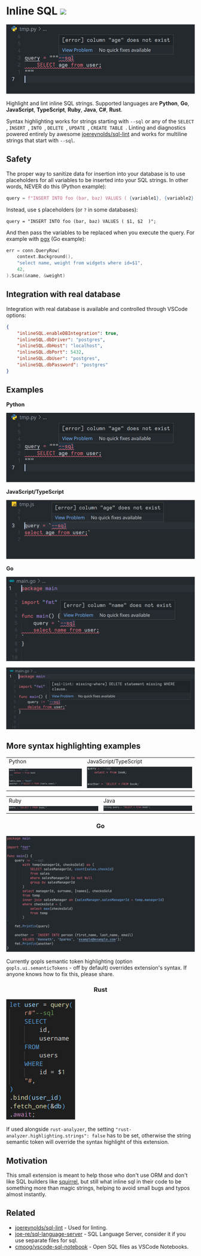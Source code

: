 # Inline SQL ![](https://img.shields.io/visual-studio-marketplace/i/qufiwefefwoyn.inline-sql-syntax)

![python](docs/py_lint.png)

Highlight and lint inline SQL strings. Supported languages are **Python**, **Go**, **JavaScript**, **TypeScript**, **Ruby**, **Java**, **C#**, **Rust**.

Syntax highlighting works for strings starting with `--sql` or any of the `SELECT `, `INSERT `, `INTO `, `DELETE `, `UPDATE `, `CREATE TABLE `. Linting and diagnostics powered entirely by awesome [joereynolds/sql-lint](https://github.com/joereynolds/sql-lint) and works for multiline strings that start with `--sql`.

## Safety

The proper way to sanitize data for insertion into your database is to use placeholders for all variables to be inserted into your SQL strings. In other words, NEVER do this (Python example):

```python
query = f"INSERT INTO foo (bar, baz) VALUES ( {variable1}, {variable2} )";
```

Instead, use `$` placeholders (or `?` in some databases):

```
query = "INSERT INTO foo (bar, baz) VALUES ( $1, $2  )";
```

And then pass the variables to be replaced when you execute the query. For example with [pgx](https://github.com/JackC/pgx) (Go example):

```go
err = conn.QueryRow(
    context.Background(),
    "select name, weight from widgets where id=$1",
    42,
).Scan(&name, &weight)
```

## Integration with real database

Integration with real database is available and controlled through VSCode options:

```json
{
    "inlineSQL.enableDBIntegration": true,
    "inlineSQL.dbDriver": "postgres",
    "inlineSQL.dbHost": "localhost",
    "inlineSQL.dbPort": 5432,
    "inlineSQL.dbUser": "postgres",
    "inlineSQL.dbPassword": "postgres"
}
```

## Examples

**Python**

![python](docs/py_lint.png)

**JavaScript/TypeScript**

![js](docs/js_lint.png)

**Go**

![go](docs/go_lint.png)

![go](docs/go_lint2.png)

## More syntax highlighting examples

<table style="width:100%; border: none!important;">
  <tr>
    <td>Python</td>
    <td>JavaScript/TypeScript</td>
  </tr>
  <tr>
    <td><img src="docs/python.png" /></td>
    <td><img src="docs/js.png" /></td>
  </tr>
</table>

<table style="width:100%; border: none!important;">
  <tr>
    <td>Ruby</td>
    <td>Java</td>
  </tr>
  <tr>
    <td><img src="docs/ruby.png" /></td>
    <td><img src="docs/java.png" /></td>
  </tr>
</table>

<h3 style="text-align:center;">Go</h3>

![go example](docs/go.png)

Currently gopls semantic token highlighting (option `gopls.ui.semanticTokens` -  off by default) overrides extension's syntax. If anyone knows how to fix this, please share.

<h3 style="text-align:center;">Rust</h3>

![rust](docs/rust.png)

If used alongside `rust-analyzer`, the setting `"rust-analyzer.highlighting.strings": false` has to be set, otherwise the string semantic token will override the syntax highlight of this extension.

## Motivation

This small extension is meant to help those who don't use ORM and don't like SQL builders like [squirrel](https://github.com/Masterminds/squirrel), but still what inline sql in their code to be something more than magic strings, helping to avoid small bugs and typos almost instantly.

## Related

- [joereynolds/sql-lint](https://github.com/joereynolds/sql-lint) - Used for linting.
- [joe-re/sql-language-server](https://github.com/joe-re/sql-language-server) - SQL Language Server, consider it if you use separate files for sql.
- [cmoog/vscode-sql-notebook](https://github.com/cmoog/vscode-sql-notebook) - Open SQL files as VSCode Notebooks.
